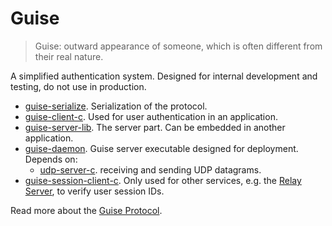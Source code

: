 # Guise

> Guise: outward appearance of someone, which is often different from their real nature.

A simplified authentication system. Designed for internal development and testing, do not use in production.

* [guise-serialize](https://github.com/piot/guise-serialize-c). Serialization of the protocol.
* [guise-client-c](https://github.com/piot/guise-client-c). Used for user authentication in an application.
* [guise-server-lib](https://github.com/piot/guise-server-lib). The server part. Can be embedded in another application.
* [guise-daemon](https://github.com/piot/guise-daemon). Guise server executable designed for deployment. Depends on:
  * [udp-server-c](https://github.com/piot/udp-server-c). receiving and sending UDP datagrams.
* [guise-session-client-c](https://github.com/piot/guise-session-client-c). Only used for other services, e.g. the [Relay Server](https://github.com/piot/relay-server-lib), to verify user session IDs.

Read more about the [Guise Protocol](https://github.com/piot/guise-serialize-c/blob/main/docs/index.adoc).
